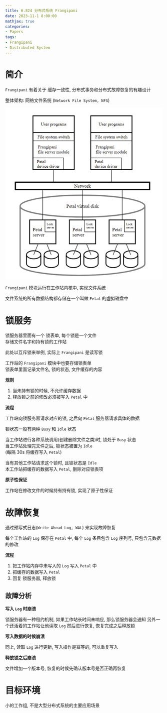 ```yaml
---
title: 6.824 分布式系统 Frangipani
date: 2023-11-1 8:00:00
mathjax: true
categories:
- Papers
tags: 
- Frangipani
- Distributed System
---
```


# 简介

`Frangipani` 有着关于 缓存一致性, 分布式事务和分布式故障恢复的有趣设计

整体架构: 网络文件系统 (`Network File System, NFS`)

![image](https://github.com/lzlcs/image-hosting/raw/master/image.1pkfw4vr1kv4.png)

`Frangipani` 模块运行在工作站内核中, 实现文件系统

文件系统的所有数据结构都存储在一个叫做 `Petal` 的虚拟磁盘中

# 锁服务

锁服务器里面有一个 锁表单, 每个锁是一个文件 <br>
存储文件名字和持有锁的工作站

此处以互斥锁来举例, 实际上 `Frangipani` 是读写锁

工作站的  `Frangipani` 模块中也要存储锁表单 <br>
锁表单里面记录文件名, 锁的状态, 文件缓存的内容

**规则**
1. 当未持有锁的时候, 不允许缓存数据
2. 释放锁之前的修改必须被写入 `Petal` 中

**流程**

工作站向锁服务器请求对应的锁, 之后向 `Petal` 服务器请求具体的数据

锁状态一般有两种 `Busy` 和 `Idle` 状态

当工作站进行各种系统调用(创建删除文件之类)时, 锁处于 `Busy` 状态 <br>
当工作站处理完文件之后, 锁状态被置为 `Idle` <br>
(每隔 30s 将缓存写入 `Petal`)

当有其他工作站请求这个锁时, 且锁状态是 `Idle` <br>
本工作站把缓存的数据写入 `Petal`, 删除对应锁表项

**原子性保证**

工作站在修改文件的时候持有持有锁, 实现了原子性保证


# 故障恢复

通过预写式日志(`Write-Ahead Log, WAL`) 来实现故障恢复

每个工作站的 `Log` 保存在 `Petal` 中, 每个 `Log` 条目包含 `Log` 序列号, 只包含元数据的修改

**流程**

1. 把工作站内存中未写入的 `Log` 写入 `Petal` 中
2. 把缓存的数据写入 `Petal` 
3. 回复 锁服务器, 释放锁

## 故障分析

**写入 `Log` 时崩溃**

锁服务器有一种租约机制, 如果工作站长时间未响应, 那么锁服务器会通知
另外一个还活着的工作站让他读取 `Log` 然后进行恢复, 恢复完成之后释放锁

**写入数据的时候崩溃**

同上, 读取 `Log` 进行更新, 写入操作是幂等的, 可以重复写入

**释放锁之后崩溃**

文件增加一个版本号, 恢复的时候先确认版本号是否正确再恢复

# 目标环境

小的工作组, 不是大型分布式系统的主要应用场景













